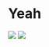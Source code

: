 # Yeah
![](https://media.tenor.com/_UiaK1bSSRAAAAAi/ocmz-111.gif)
![](https://media1.tenor.com/m/CklorS0ZlHMAAAAC/naruto-weird-face.gif)
